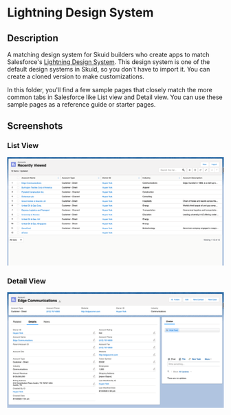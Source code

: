# Lightning Design System

## Description
A matching design system for Skuid builders who create apps to match Salesforce's [Lightning Design System](https://www.lightningdesignsystem.com/). This design system is one of the default design systems in Skuid, so you don't have to import it. You can create a cloned version to make customizations.

In this folder, you'll find a few sample pages that closely match the more common tabs in Salesforce like List view and Detail view. You can use these sample pages as a reference guide or starter pages.

## Screenshots
### List View
<img src="Screenshots/listview.png" alt="Screenshot: List View" width="600"/>

### Detail View
<img src="Screenshots/detailview.png" alt="Screenshot: Detail View" width="600"/>
